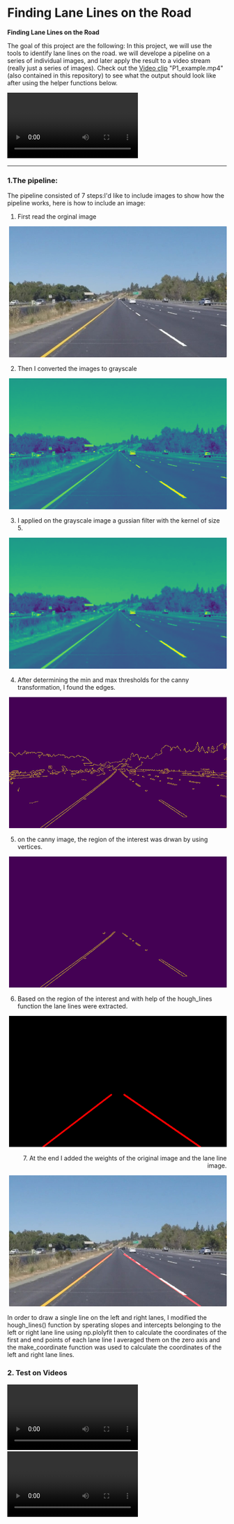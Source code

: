 # **Finding Lane Lines on the Road** 


**Finding Lane Lines on the Road**

The goal of this project are the following: In this project, we will use the tools to identify lane lines on the road.  we will  develope a pipeline on a series of individual images, and later apply the result to a video stream (really just a series of images). Check out the [Video clip](./examples/P1_example.mp4) "P1_example.mp4" (also contained in this repository) to see what the output should look like after using the helper functions below. 

<video controls="controls">
  <source type="video/mp4" src="./examples/raw-lines-example.mp4"></source>
  <p>Your browser does not support the video element.</p>
</video>



---


### 1.The pipeline:

The pipeline consisted of 7 steps:I'd like to include images to show how the pipeline works, here is how to include an image: 


1.  First read  the orginal image
 <p align="right">
<img src="./test_images/solidYellowLeft.jpg" alt="orginal image " width="500" height="300" />
<p align="right">


2.  Then I converted the images to grayscale

 <p align="right">
<img src="./examples/grayscale.png" alt="grayscale image " width="500" height="300" />
<p align="right">
  
3.  I applied on the grayscale image a gussian filter with the kernel of size 5.

 <p align="right">
<img src="./examples/blur.png" alt="blur image " width="500" height="300" />
<p align="right">
  
4.  After determining the min and max thresholds for the canny transformation, I found the edges.

 <p align="right">
<img src="./examples/canny.png" alt="canny image " width="500" height="300" />
<p align="right">
  
5.  on the canny image, the region of the interest was drwan by using vertices.
 <p align="right">
<img src="./examples/RoI.png" alt="RoI image " width="500" height="300" />
<p align="right">
  

6.  Based on the region of the interest and with help of the hough_lines function the lane lines were extracted.

 <p align="right">
<img src="./examples/lines_img.png" alt="lines_img image " width="500" height="300" />
<p align="right">
7.  At the end I added the weights of the original image and the lane line image.
 <p align="right">
<img src="./examples/weighted_img.png" alt="weighted_img image " width="500" height="300" />
<p align="right">

In order to draw a single line on the left and right lanes, I modified the hough_lines() function by sperating slopes and intercepts belonging to the left  or right lane line using np.plolyfit then to calculate the coordinates of the first and end points of each lane line I averaged them on the zero axis and the make_coordinate function was used to calculate the coordinates of the left and right lane lines.





  
### 2. Test on Videos

![Video clip](./test_videos_output/solidYellowLeft.mp4) 
![Video clip](./test_videos_output/solidWhiteRight.mp4) 

